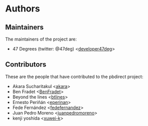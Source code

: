 # Authors

## Maintainers

The maintainers of the project are:

* 47 Degrees (twitter: @47deg) <[developer47deg](https://github.com/developer47deg)>

## Contributors

These are the people that have contributed to the pbdirect project:

* Akara Sucharitakul <[akara](https://github.com/akara)>
* Ben Fradet <[BenFradet](https://github.com/BenFradet)>
* Beyond the lines <[btlines](https://github.com/btlines)>
* Ernesto Periñán <[eperinan](https://github.com/eperinan)>
* Fede Fernández <[fedefernandez](https://github.com/fedefernandez)>
* Juan Pedro Moreno <[juanpedromoreno](https://github.com/juanpedromoreno)>
* kenji yoshida <[xuwei-k](https://github.com/xuwei-k)>